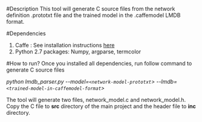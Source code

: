 #Description
This tool will generate C source files from the network definition .prototxt file and the trained model in the .caffemodel LMDB format.

#Dependencies
1. Caffe : See installation instructions [here](http://caffe.berkeleyvision.org/installation.html)
2. Python 2.7 packages: Numpy, argparse, termcolor

#How to run?
Once you installed all dependencies, run follow command to generate C source files

*python lmdb_parser.py --model=`<network-model-prototxt`> --lmdb=`<trained-model-in-caffemodel-format`>*

The tool will generate two files, network_model.c and network_model.h. Copy the C file to **src** directory of the main project and the header file to **inc** directory.
